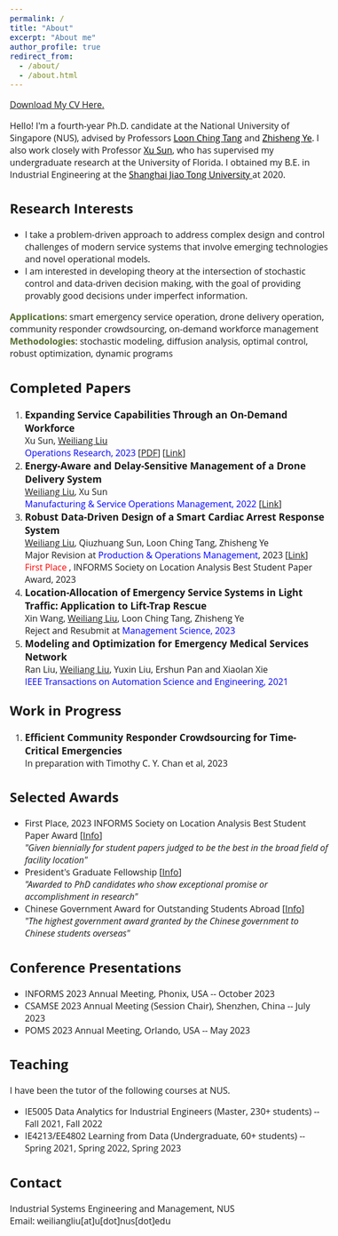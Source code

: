 ```yaml
---
permalink: /
title: "About"
excerpt: "About me"
author_profile: true
redirect_from: 
  - /about/
  - /about.html
---  
```


<head>
<style>
@import url('https://fonts.googleapis.com/css2?family=Open+Sans&display=swap');
</style>
<style>
.circle {
      width: 10px;
      height: 10px;
      background-color: #000;
      border-radius: 50%;
    }
</style>
</head>

<!-- <body style="font-family: sans-serif; font-size: 9pt;"> -->
<body style="font-family: Open Sans; font-style: normal; font-size: 12pt;">
<!-- <body> -->

<!-- <h2 style="margin-top: 1em;">Info</h2>  
<p style="margin-top: 1em;">
  Ph.D. Candidate  <br>
  Dept. of Industrial Systems Engineering and Management  <br>
  National University of Singapore (NUS) <br>
  Email: weiliangliu[at]u[dot]nus.edu <br>
</p>-->

<p>  <a href="http://weiliangliu-nus.github.io/files/WeiliangLiu_Academic_CV.pdf" target="_blank">Download My CV Here.</a>
</p>


<!-- <h2>About Me</h2>-->

<p>
Hello! I'm a fourth-year Ph.D. candidate at the National University of Singapore (NUS), advised by Professors <a href="https://cde.nus.edu.sg/isem/staff/tang-loon-ching/" target="_blank" style="color: rgb(0, 0, 0);">Loon Ching Tang</a> and <a href="https://cde.nus.edu.sg/isem/staff/ye-zhisheng/" target="_blank" style="color: rgb(0, 0, 0)">Zhisheng Ye</a>. I also work closely with Professor <a href="https://people.miami.edu/profile/1d92943aaf793b047e6a5017b9f4a5c1" target="_blank" style="color: rgb(0, 0, 0);">Xu Sun</a>, who has supervised my undergraduate research at the University of Florida.
I obtained my B.E. in Industrial Engineering at the <a href="https://en.sjtu.edu.cn/" target="_blank" style="color: rgb(0, 0, 0);"> Shanghai Jiao Tong University </a> at 2020.
</p>

<h2>Research Interests</h2>
<ul>
<li>I take a problem-driven approach to address complex design and control challenges of modern service systems that involve emerging technologies and novel operational models.</li>
<li>I am interested in developing theory at the intersection of stochastic control and data-driven decision making, with the goal of providing provably good decisions under imperfect information.</li>
</ul>
<p>
<b><font color="#556B2F">Applications</font></b>: smart emergency service operation, drone delivery operation, community responder crowdsourcing, on-demand workforce management<br>
<b><font color="#556B2F">Methodologies</font></b>: stochastic modeling, diffusion analysis, optimal control, robust optimization, dynamic programs
</p>

<!--<p>
I have been particularly interested in service systems that involves emerging technologies and novel bussiness models such as drones, volunteer crowdsroucing Apps and on-demand workforce, and I seek to provide insights into the rich interactions between different entities and between different control levers in these systems.
</p>-->


<!--<h2>Research Papers</h2>
<p style="margin-top: 1em;">
A list of my research papers <a href="https://weiliangliu-nus.github.io/research/" target="_blank">can be found here.</a>
</p>-->

<h2>Completed Papers</h2>
<ol style="margin-top: 0em; margin-bottom: 1.4em;">
<!--  -->
<li><span style="font-size: 13pt; font-weight: bold;">Expanding Service Capabilities Through an On-Demand Workforce</span> <br>
	Xu Sun, <u>Weiliang Liu</u><br>
	<font color="blue">Operations Research, 2023</font> [<a href="http://weiliangliu-nus.github.io/files/Expanding_Service_Capabilities_Through_an_On_Demand_Workforce.pdf" target="_blank">PDF</a>] [<a href="https://pubsonline.informs.org/doi/epdf/10.1287/opre.2021.0651" target="_blank">Link</a>]<br>
  </li>
  <!--  -->
	<li><span style="font-size: 13pt; font-weight: bold;">Energy-Aware and Delay-Sensitive Management of a Drone Delivery System</span> <br>
	<u>Weiliang Liu</u>, Xu Sun<br>
	<font color="blue">Manufacturing & Service Operations Management, 2022</font> [<a href="https://pubsonline.informs.org/doi/pdf/10.1287/msom.2021.1056" target="_blank">Link</a>]</li>
	 <!--  -->
	<li><span style="font-size: 13pt; font-weight: bold;">Robust Data-Driven Design of a Smart Cardiac Arrest Response System</span> <br>
	<u>Weiliang Liu</u>, Qiuzhuang Sun, Loon Ching Tang, Zhisheng Ye<br>
	Major Revision at <font color="blue"> Production & Operations Management</font>, 2023 [<a href="https://papers.ssrn.com/sol3/papers.cfm?abstract_id=4590433" target="_blank">Link</a>]<br>
	<font color="red"> First Place </font>, INFORMS Society on Location Analysis Best Student Paper Award, 2023
	</li>
  <!--  -->
	<li><span style="font-size: 13pt; font-weight: bold;">Location-Allocation of Emergency Service Systems in Light Traffic: Application to Lift-Trap Rescue</span> <br>
	Xin Wang, <u>Weiliang Liu</u>, Loon Ching Tang, Zhisheng Ye<br>
	Reject and Resubmit at <font color="blue"> Management Science, 2023</font></li>
  <!--  -->
	<li><span style="font-size: 13pt; font-weight: bold;">Modeling and Optimization for Emergency Medical Services Network</span> <br>
	Ran Liu, <u>Weiliang Liu</u>, Yuxin Liu, Ershun Pan and Xiaolan Xie<br>
	<font color="blue">IEEE Transactions on Automation Science and Engineering, 2021</font> </li>
</ol>

<h2 style="margin-top: 1em;">Work in Progress</h2>
<ol style="margin-top: 0em; margin-bottom: 1.2em;">
	<li><span style="font-size: 13pt; font-weight: bold;">Efficient Community Responder Crowdsourcing for Time-Critical Emergencies</span> <br>
	In preparation with Timothy C. Y. Chan et al, 2023
	 </li>
</ol>

<h2>Selected Awards</h2>
<p style="margin-top: 1em;">
<ul>
<li>First Place, 2023 INFORMS Society on Location Analysis Best Student Paper Award [<a href="https://www.informs.org/Recognizing-Excellence/Community-Prizes/Section-on-Location-Analysis/Best-Student-Paper-Award" target="_blank">Info</a>]<br>
<em>
"Given biennially for student papers judged to be the best in the broad field of facility location"
</em>
	</li>
	<li>President's Graduate Fellowship [<a href="https://nusgs.nus.edu.sg/scholarships-list/?pgf%22%20\t%20%22_blank" target="_blank">Info</a>]<br>
	<em>"Awarded to PhD candidates who show exceptional promise or accomplishment in research"</em>
	</li>
  <li> Chinese Government Award for Outstanding Students Abroad [<a href="https://en.wikipedia.org/wiki/Chinese_government_award_for_outstanding_self-financed_students_abroad" target="_blank">Info</a>]<br>
  <em>"The highest government award granted by the Chinese government to Chinese students overseas"</em>
  </li>
</ul>
</p>


<h2>Conference Presentations</h2>
<p style="margin-top: 1em;">
<ul>
	<li>INFORMS 2023 Annual Meeting, Phonix, USA -- October 2023</li>
	<li> CSAMSE 2023 Annual Meeting (Session Chair), Shenzhen, China -- July 2023</li>
	<li> POMS 2023 Annual Meeting, Orlando, USA -- May 2023</li>
</ul>
</p>

<h2>Teaching</h2>
<p style="margin-top: 1em;">
I have been the tutor of the following courses at NUS.
<ul>
	<li>IE5005 Data Analytics for Industrial Engineers (Master, 230+ students) -- Fall 2021, Fall 2022</li>
  <li> IE4213/EE4802 Learning from Data (Undergraduate, 60+ students) -- Spring 2021, Spring 2022, Spring 2023</li>
</ul>
</p>



<h2>Contact</h2>
<p style="margin-top: 1em;">
Industrial Systems Engineering and Management, NUS <br>
<!--Engineering Drive 2, Block E1A, #06-25, Singapore, 117576 <br>-->
Email: weiliangliu[at]u[dot]nus[dot]edu <br>
</p>
</body>